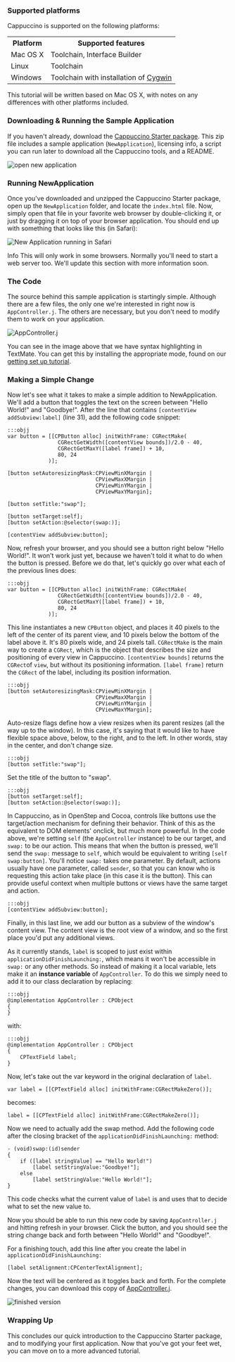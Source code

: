 ### Supported platforms

Cappuccino is supported on the following platforms:

<table class="table span9">
<tbody><tr>
<th>Platform</th>
<th>Supported features</th>
</tr>
<tr>
<td>Mac OS X</td>
<td>Toolchain, Interface Builder</td>
</tr>
<tr>
<td>Linux</td>
<td>Toolchain</td>
</tr>
<tr>
<td>Windows</td>
<td>Toolchain with installation of <a href="http://cygwin.org">Cygwin</a></td>
</tr>
</tbody></table>

This tutorial will be written based on Mac OS X, with notes on any differences with other platforms included.

### Downloading & Running the Sample Application

If you haven't already, download the [Cappuccino Starter package](/downloads.html). This zip file includes a sample application (`NewApplication`), licensing info, a script you can run later to download
all the Cappuccino tools, and a README.

![open new application](/img/new-application.png)

### Running NewApplication

Once you've downloaded and unzipped the Cappuccino Starter package, open
up the `NewApplication` folder, and locate the `index.html` file. Now,
simply open that file in your favorite web browser by double-clicking
it, or just by dragging it on top of your browser application. You
should end up with something that looks like this (in Safari):

![New Application running in Safari](/img/new-app-running-safari.png)

<span class="label label-info">Info</span>  This will only work in some browsers. Normally you'll need to start a web server too. We'll update this section with more information soon.

### The Code

The source behind this sample application is startingly simple.
Although there are a few files, the only one we're interested in right
now is `AppController.j`. The others are necessary, but you don't need
to modify them to work on your application.

![AppController.j](/img/new-app-appcontroller.png)

You can see in the image above that we have syntax highlighting in
TextMate. You can get this by installing the appropriate mode, found on
our [getting set up tutorial](/learn/environment.html).

### Making a Simple Change

Now let's see what it takes to make a simple addition to NewApplication.
We'll add a button that toggles the text on the screen between "Hello
World!" and "Goodbye!". After the line that contains `[contentView
addSubview:label]` (line 31), add the following code snippet:

    :::objj
    var button = [[CPButton alloc] initWithFrame: CGRectMake(
                    CGRectGetWidth([contentView bounds])/2.0 - 40,
                    CGRectGetMaxY([label frame]) + 10,
                    80, 24
                 )];

    [button setAutoresizingMask:CPViewMinXMargin |
                                CPViewMaxXMargin |
                                CPViewMinYMargin |
                                CPViewMaxYMargin];

    [button setTitle:"swap"];

    [button setTarget:self];
    [button setAction:@selector(swap:)];

    [contentView addSubview:button];

Now, refresh your browser, and you should see a button right below
"Hello World!". It won't work just yet, because we haven't told it what
to do when the button is pressed. Before we do that, let's quickly go
over what each of the previous lines does:

    :::objj
    var button = [[CPButton alloc] initWithFrame: CGRectMake(
                    CGRectGetWidth([contentView bounds])/2.0 - 40,
                    CGRectGetMaxY([label frame]) + 10,
                    80, 24
                 )];

This line instantiates a new `CPButton` object, and places it 40 pixels to
the left of the center of its parent view, and 10 pixels below the
bottom of the label above it. It's 80 pixels wide, and 24 pixels tall.
`CGRectMake` is the main way to create a `CGRect`, which is the object
that describes the size and positioning of every view in Cappuccino.
`[contentView bounds]` returns the `CGRect`of `view`, but without its
positioning information. `[label frame]` return the `CGRect` of the label,
including its position information.

    :::objj
    [button setAutoresizingMask:CPViewMinXMargin |
                                CPViewMaxXMargin |
                                CPViewMinYMargin |
                                CPViewMaxYMargin];

Auto-resize flags define how a view resizes when its parent resizes
(all the way up to the window). In this case, it's saying that it would
like to have flexible space above, below, to the right, and to the left.
In other words, stay in the center, and don't change size.

    :::objj
    [button setTitle:"swap"];

Set the title of the button to "swap".

    :::objj
    [button setTarget:self];
    [button setAction:@selector(swap:)];

In Cappuccino, as in OpenStep and Cocoa, controls like buttons use the
target/action mechanism for defining their behavior. Think of this as
the equivalent to DOM elements' onclick, but much more powerful. In the
code above, we're setting `self` (the `AppController` instance) to be
our target, and `swap:` to be our action. This means that when the
button is pressed, we'll send the `swap:` message to `self`, which
would be equivalent to writing `[self swap:button]`. You'll notice
`swap:` takes one parameter. By default, actions usually have one
parameter, called `sender`, so that you can know who is requesting
this action take place (in this case it is the button). This can provide
useful context when multiple buttons or views have the same target and
action.

    :::objj
    [contentView addSubview:button];

Finally, in this last line, we add our button as a subview of the
window's content view. The content view is the root view of a window,
and so the first place you'd put any additional views.

As it currently stands, `label` is scoped to just exist within
`applicationDidFinishLaunching:`, which means it won't be accessible in
`swap:` or any other methods. So instead of making it a local variable,
lets make it an **instance variable** of `AppController`. To do this we
simply need to add it to our class declaration by replacing:

    :::objj
    @implementation AppController : CPObject
    {
    }

with:

    :::objj
    @implementation AppController : CPObject
    {
        CPTextField label;
    }

Now, let's take out the var keyword in the original declaration of
`label`.

    var label = [[CPTextField alloc] initWithFrame:CGRectMakeZero()];

becomes:

    label = [[CPTextField alloc] initWithFrame:CGRectMakeZero()];

Now we need to actually add the swap method. Add the following code
after the closing bracket of the `applicationDidFinishLaunching:`
method:

    - (void)swap:(id)sender
    {
        if ([label stringValue] == "Hello World!")
            [label setStringValue:"Goodbye!"];
        else
            [label setStringValue:"Hello World!"];
    }

This code checks what the current value of `label` is and uses that to
decide what to set the new value to.

Now you should be able to run this new code by saving `AppController.j`
and hitting refresh in your browser. Click the button, and you should
see the string change back and forth between "Hello World!" and
"Goodbye!".

For a finishing touch, add this line after you create the label in
`applicationDidFinishLaunching:`

    [label setAlignment:CPCenterTextAlignment];

Now the text will be centered as it toggles back and forth. For the
complete changes, you can download this copy of
[AppController.j](/learn/files/AppController.j).

![finished version](/img/new-app-completed.png)

### Wrapping Up

This concludes our quick introduction to the Cappuccino Starter package,
and to modifying your first application. Now that you've got your feet
wet, you can move on to a more advanced tutorial.

